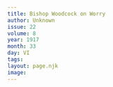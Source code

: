 ```yaml
---
title: Bishop Woodcock on Worry
author: Unknown
issue: 22
volume: 8
year: 1917
month: 33
day: VI
tags:
layout: page.njk
image:
---
```

